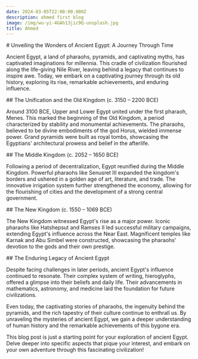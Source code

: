 ```yaml
---
date: 2024-03-05T22:00:00.000Z
description: ahmed first blog
image: /img/wu-yi-4GAh13jic9Q-unsplash.jpg
title: Ahmed
---
```


\# Unveiling the Wonders of Ancient Egypt: A Journey Through Time

Ancient Egypt, a land of pharaohs, pyramids, and captivating myths, has captivated imaginations for millennia. This cradle of civilization flourished along the life-giving Nile River, leaving behind a legacy that continues to inspire awe. Today, we embark on a captivating journey through its old history, exploring its rise, remarkable achievements, and enduring influence.

\## The Unification and the Old Kingdom (c. 3150 – 2200 BCE)

Around 3100 BCE, Upper and Lower Egypt united under the first pharaoh, Menes. This marked the beginning of the Old Kingdom, a period characterized by stability and monumental achievements. The pharaohs, believed to be divine embodiments of the god Horus, wielded immense power. Grand pyramids were built as royal tombs, showcasing the Egyptians' architectural prowess and belief in the afterlife.

\## The Middle Kingdom (c. 2052 – 1650 BCE)

Following a period of decentralization, Egypt reunified during the Middle Kingdom. Powerful pharaohs like Senusret III expanded the kingdom's borders and ushered in a golden age of art, literature, and trade. The innovative irrigation system further strengthened the economy, allowing for the flourishing of cities and the development of a strong central government.

\## The New Kingdom (c. 1550 – 1069 BCE)

The New Kingdom witnessed Egypt's rise as a major power. Iconic pharaohs like Hatshepsut and Ramses II led successful military campaigns, extending Egypt's influence across the Near East. Magnificent temples like Karnak and Abu Simbel were constructed, showcasing the pharaohs' devotion to the gods and their own prestige.

\## The Enduring Legacy of Ancient Egypt

Despite facing challenges in later periods, ancient Egypt's influence continued to resonate. Their complex system of writing, hieroglyphs, offered a glimpse into their beliefs and daily life. Their advancements in mathematics, astronomy, and medicine laid the foundation for future civilizations.

Even today, the captivating stories of pharaohs, the ingenuity behind the pyramids, and the rich tapestry of their culture continue to enthrall us. By unraveling the mysteries of ancient Egypt, we gain a deeper understanding of human history and the remarkable achievements of this bygone era.

This blog post is just a starting point for your exploration of ancient Egypt. Delve deeper into specific aspects that pique your interest, and embark on your own adventure through this fascinating civilization!
